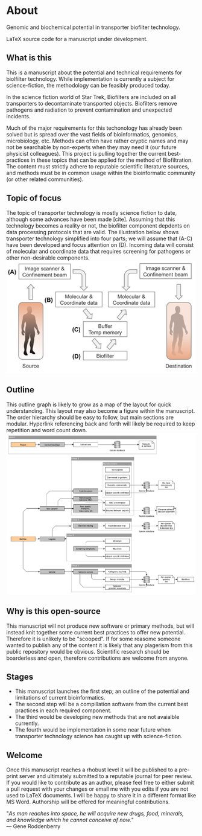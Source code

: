 # About
Genomic and biochemical potential in transporter biofilter technology.

LaTeX source code for a manuscript under development. 

## What is this
This is a manuscript about the potential and technical requirements for biolfilter technology. 
While implementation is currently a subject for science-fiction, the methodology can be feasibly produced today.

In the science fiction world of Star Trek, Biofilters are included on all transporters to decontaminate transported objects.
Biofilters remove pathogens and radiation to prevent contamination and unexpected incidents.

Much of the major requirements for this techonology has already been solved but is spread over the vast fields of bioinformatics, genomics, microbiology, etc. 
Methods can often have rather cryptic names and may not be searchable by non-experts when they may need it (our future physicist colleagues).
This project is pulling together the current best-practices in these topics that can be applied for the method of Biofiltration.
The content must strictly adhere to reputable scientific literature sources, and methods must be in common usage within the bioinformatic community (or other related communities).

## Topic of focus
The topic of transporter technology is mostly science fiction to date, although some advances have been made [cite].
Assuming that this technology becomes a reality or not, the biofilter component depdents on data processing protocols that are valid. 
The illustration below shows transporter technology simplified into four parts; we will assume that (A-C) have been developed and focus attention on (D).
Incoming data will consist of molecular and coordinate data that requires screening for pathogens or other non-desirable components.
![](biofilter_scheme.png)

## Outline
This outline graph is likely to grow as a map of the layout for quick understanding.
This layout may also become a figure within the manuscript. 
The order hierarchy should be easy to follow, but main sections are modular. Hyperlink referencing back and forth will likely be required to keep repetition and word count down.
![](biofilter.png)

## Why is this open-source
This manuscript will not produce new software or primary methods, but will instead knit together some current best practices to offer new potential.
Therefore it is unlikely to be "scooped".
If for some reasome someone wanted to publish any of the content it is likely that any plagerism from this public repository would be obvious.
Scientific research should be boarderless and open, therefore contributions are welcome from anyone.

## Stages
- This manuscript launches the first step; an outline of the potential and limitations of current bioinformatics. 
- The second step will be a compillation software from the current best practices in each required component. 
- The third would be developing new methods that are not avaialble currently.
- The fourth would be implementation in some near future when transporter technology science has caught up with science-fiction.

## Welcome
Once this manuscript reaches a rhobust level it will be published to a pre-print server and ultimately submitted to a reputable journal for peer review. 
If you would like to contribute as an author, please feel free to either submit a pull request with your changes or email me with you edits if you are not used to LaTeX documents.
I will be happy to share it in a different format like MS Word.
Authorship will be offered for meaningful contributions.


"_As man reaches into space, he will acquire new drugs, food, minerals,\
and knowledge which he cannot conceive of now._"\
— Gene Roddenberry
